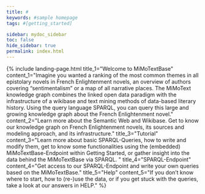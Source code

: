 ```yaml
---
title: #
keywords: #sample homepage
tags: #[getting_started]

sidebar: mydoc_sidebar
toc: false
hide_sidebar: true
permalink: index.html
---
```


{% include landing-page.html title_1="Welcome to MiMoTextBase" content_1="Imagine you wanted a ranking of the most common themes in all epistolary novels in French Enlightenment novels, an overview of authors covering “sentimentalism” or a map of all narrative places. The MiMoText knowledge graph combines the linked open data paradigm with the infrastructure of a wikibase and text mining methods of data-based literary history. Using the query language SPARQL, you can query this large and growing knowledge graph about the French Enlightenment novel." content_2="Learn more about the Semantic Web and Wikibase. Get to know our knowledge graph on French Enlightenment novels, its sources and modeling approach, and its infrastructure." title_3="Tutorial" content_3="Learn more about basic SPARQL-Queries, how to write and modify them, get to know some functionalities using the (embedded) MiMoTextBase-Endpoint within Getting Started, or gather insight into the data behind the MiMoTextBase via SPARQL.
" title_4="SPARQL-Endpoint" content_4="Get access to our SPARQL-Endpoint and write your own queries based on the MiMoTextBase." title_5="Help" content_5="If you don’t know where to start, how to (re-)use the data, or if you get stuck with the queries, take a look at our answers in HELP." %}

